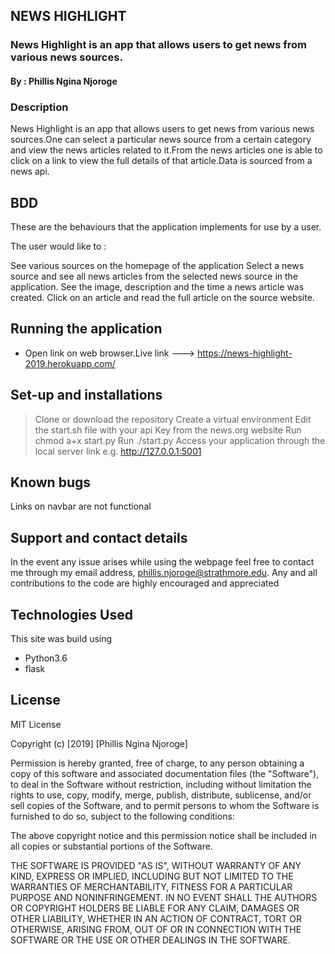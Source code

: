 ## NEWS HIGHLIGHT
### News Highlight is an app that allows users to get news from various news sources.
#### By : Phillis Ngina Njoroge

### Description
News Highlight is an app that allows users to get news from various news sources.One can select a particular news source from a certain category and view the news articles related to it.From the news articles one is able to click on a link to view the full details of that article.Data is sourced from a news api.

## BDD
These are the behaviours that the application implements for use by a user.

The user would like to :

See various sources on the homepage of the application
Select a news source and see all news articles from the selected news source in the application.
See the image, description and the time a news article was created.
Click on an article and read the full article on the source website.

## Running the application
* Open link on web browser.Live link ---> https://news-highlight-2019.herokuapp.com/


## Set-up and installations
> Clone or download the repository
> Create a virtual environment
> Edit the start.sh file with your api Key from the news.org website
>Run chmod a+x start.py 
>Run ./start.py
>Access your application through the local server link e.g. http://127.0.0.1:5001

## Known bugs
Links on navbar are not functional

## Support and contact details
In the event any issue arises while using the webpage feel free to contact me through my email address, phillis.njoroge@strathmore.edu. Any and all contributions to the code are highly encouraged and appreciated

## Technologies Used
This site was build using

* Python3.6
* flask

## License
MIT License

Copyright (c) [2019] [Phillis Ngina Njoroge]

Permission is hereby granted, free of charge, to any person obtaining a copy of this software and associated documentation files (the "Software"), to deal in the Software without restriction, including without limitation the rights to use, copy, modify, merge, publish, distribute, sublicense, and/or sell copies of the Software, and to permit persons to whom the Software is furnished to do so, subject to the following conditions:

The above copyright notice and this permission notice shall be included in all copies or substantial portions of the Software.

THE SOFTWARE IS PROVIDED "AS IS", WITHOUT WARRANTY OF ANY KIND, EXPRESS OR IMPLIED, INCLUDING BUT NOT LIMITED TO THE WARRANTIES OF MERCHANTABILITY, FITNESS FOR A PARTICULAR PURPOSE AND NONINFRINGEMENT. IN NO EVENT SHALL THE AUTHORS OR COPYRIGHT HOLDERS BE LIABLE FOR ANY CLAIM, DAMAGES OR OTHER LIABILITY, WHETHER IN AN ACTION OF CONTRACT, TORT OR OTHERWISE, ARISING FROM, OUT OF OR IN CONNECTION WITH THE SOFTWARE OR THE USE OR OTHER DEALINGS IN THE SOFTWARE.
